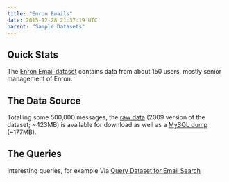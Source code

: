 ```yaml
---
title: "Enron Emails"
date: 2015-12-28 21:37:19 UTC
parent: "Sample Datasets"
---
```

## Quick Stats

The [Enron Email dataset](http://www.cs.cmu.edu/~enron/) contains data from
about 150 users, mostly senior management of Enron.

## The Data Source

Totalling some 500,000 messages, the [raw
data](http://www.cs.cmu.edu/~enron/enron_mail_20110402.tgz) (2009 version of
the dataset; ~423MB) is available for download as well as a [MySQL
dump](ftp://ftp.isi.edu/sims/philpot/data/enron-mysqldump.sql.gz) (~177MB).

## The Queries

Interesting queries, for example Via [Query Dataset for Email Search](https://dbappserv.cis.upenn.edu/spell/)
